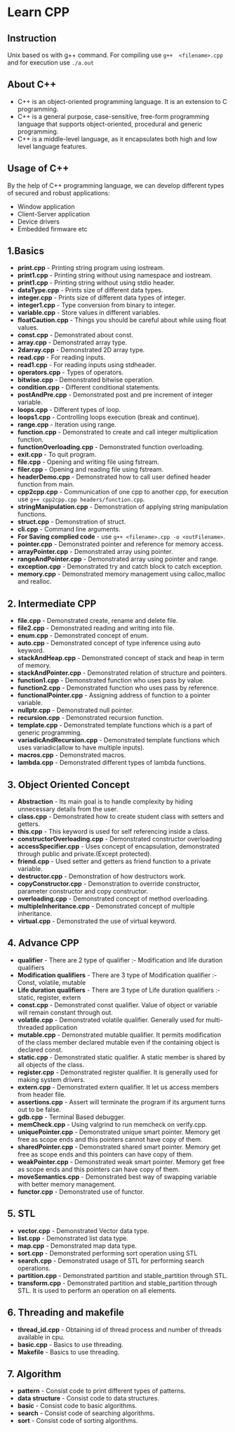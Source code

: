 # Learn CPP
## Instruction
Unix based os with g++ command.
For compiling use `g++  <filename>.cpp` and for execution use `./a.out`

## About C++
- C++ is an object-oriented programming language. It is an extension to C programming.
- C++ is a general purpose, case-sensitive, free-form programming language that supports object-oriented, procedural and generic programming.
- C++ is a middle-level language, as it encapsulates both high and low level language features.

## Usage of C++

By the help of C++ programming language, we can develop different types of secured and robust applications:

-   Window application
-   Client-Server application
-   Device drivers
-   Embedded firmware etc

## 1.Basics
- **print.cpp** - Printing string program using iostream.
- **print1.cpp** - Printing string without using namespace and iostream.
- **print1.cpp** - Printing string without using stdio header.
- **dataType.cpp** - Prints size of different data types.
- **integer.cpp** - Prints size of different data types of integer.
- **integer1.cpp** - Type conversion from binary to integer.
- **variable.cpp** - Store values in different variables.
- **floatCaution.cpp** - Things you should be careful about while using float values.
- **const.cpp** - Demonstrated about const.
- **array.cpp** - Demonstrated array type.
- **2darray.cpp** - Demonstrated 2D array type.
- **read.cpp** - For reading inputs. 
- **read1.cpp** - For reading inputs using stdheader.
- **operators.cpp** - Types of operators.
- **bitwise.cpp** - Demonstrated bitwise operation.
- **condition.cpp** - Different conditional statements.
- **postAndPre.cpp** - Demonstrated post and pre increment of integer variable.
- **loops.cpp** - Different types of loop.
- **loops1.cpp** - Controlling loops execution (break and continue).
- **range.cpp** - Iteration using range.
- **function.cpp** - Demonstrated to create and call integer multiplication function.
- **functionOverloading.cpp** - Demonstrated function overloading.
- **exit.cpp** - To quit program.
- **file.cpp** -  Opening and writing file using fstream.
- **filer.cpp** -  Opening and reading file using fstream.
- **headerDemo.cpp** - Demonstrated how to call user defined header function from main.
- **cpp2cpp.cpp** - Communication of one cpp to another cpp, for execution use `g++ cpp2cpp.cpp headers/function.cpp`.
- **stringManipulation.cpp** - Demonstration of applying string manipulation functions.
- **struct.cpp** - Demonstration of  struct.
- **cli.cpp** - Command line arguments.
- **For Saving complied code** -  use `g++ <filename>.cpp -o <outFilename>`.
- **pointer.cpp** - Demonstrated pointer and reference for memory access.
- **arrayPointer.cpp** - Demonstrated array using pointer.
- **rangeAndPointer.cpp** - Demonstrated array using pointer and range.
- **exception.cpp** - Demonstrated try and catch block to catch exception.
- **memory.cpp** - Demonstrated memory management using calloc,malloc and realloc.


 ## 2. Intermediate CPP
- **file.cpp** -  Demonstrated create, rename and delete file.
- **file2.cpp** - Demonstrated reading and writing into file.
- **enum.cpp** -  Demonstrated concept of enum.
- **auto.cpp** -  Demonstrated concept of type inference using auto keyword.
- **stackAndHeap.cpp** - Demonstrated concept of stack and heap in term of memory.
- **stackAndPointer.cpp** - Demonstrated relation of structure and pointers.
- **function1.cpp** - Demonstrated function who uses pass by value.
- **function2.cpp** - Demonstrated function who uses pass by reference.
- **functionalPointer.cpp** - Assigning address of function to a pointer variable.
- **nullptr.cpp** - Demonstrated null pointer.
- **recursion.cpp** - Demonstrated recursion function.
- **template.cpp** - Demonstrated template functions which is a part of generic programming.
- **variadicAndRecursion.cpp** - Demonstrated template functions which uses variadic(allow to have multiple inputs).
- **macros.cpp** - Demonstrated macros.
- **lambda.cpp** - Demonstrated different types of lambda functions.



 ## 3. Object Oriented Concept
- **Abstraction** - Its main goal is to handle complexity by hiding unnecessary details from the user.
- **class.cpp** - Demonstrated how to create student class  with setters and getters.
- **this.cpp** - This keyword is used for self referencing inside a class.
- **constructorOverloading.cpp** - Demonstrated constructor overloading
- **accessSpecifier.cpp** - Uses concept of encapsulation, demonstrated through public and private.(Except protected).
- **friend.cpp** - Used setter and getters as friend function to a private variable.
- **destructor.cpp** - Demonstration of how destructors work.
- **copyConstructor.cpp** - Demonstration to override constructor, parameter constructor and copy constructor. 
- **overloading.cpp** - Demonstrated concept of method overloading.
- **multipleInheritance.cpp** - Demonstrated concept of multiple inheritance.
- **virtual.cpp** - Demonstrated the use of virtual keyword.




 ## 4. Advance CPP
- **qualifier** - There are 2 type of qualifier :- Modification and life duration qualifiers 
- **Modification qualifiers** - There are 3 type of Modification qualifier :- Const, volatile, mutable
- **Life duration qualifiers** - There are 3 type of Life duration qualifiers :- static, register, extern
- **const.cpp** - Demonstrated const qualifier. Value of object or variable will remain constant through out. 
- **volatile.cpp** - Demonstrated volatile qualifier. Generally used for multi-threaded application
- **mutable.cpp** - Demonstrated mutable qualifier. It permits modification of the class member declared mutable even if the containing object is declared const.
- **static.cpp** - Demonstrated static qualifier. A static member is shared by all objects of the class.
- **register.cpp** - Demonstrated register qualifier. It is generally used for making system drivers.
- **extern.cpp** - Demonstrated extern qualifier. It let us access members from header file.
- **assertions.cpp** - Assert will terminate the program if its argument turns out to be false.
- **gdb.cpp** - Terminal Based debugger.
- **memCheck.cpp** - Using valgrind to run memcheck on verify.cpp.
- **uniquePointer.cpp** -  Demonstrated unique smart pointer. Memory get free as scope ends and this pointers cannot have copy of them.
- **sharedPointer.cpp** -  Demonstrated shared smart pointer. Memory get free as scope ends and this pointers can have copy of them.
- **weakPointer.cpp** -  Demonstrated weak smart pointer. Memory get free as scope ends and this pointers can have copy of them.
- **moveSemantics.cpp** -  Demonstrated best way of swapping variable with better memory management.
- **functor.cpp** -  Demonstrated use of functor.

 ## 5. STL
- **vector.cpp** - Demonstrated Vector data type.
- **list.cpp** - Demonstrated list data type.
- **map.cpp** - Demonstrated map data type.
- **sort.cpp** - Demonstrated performing sort operation using STL
- **search.cpp** - Demonstrated usage of STL for performing search operations.
- **partition.cpp** - Demonstrated partition and stable_partition through STL.
- **transform.cpp** - Demonstrated partition and stable_partition through STL. It is used to perform an operation on all elements.



 ## 6. Threading and makefile
 - **thread_id.cpp** - Obtaining id of thread process and number of threads available in cpu.
 - **basic.cpp** - Basics to use threading.
 - **Makefile** - Basics to use threading.

## 7. Algorithm
- **pattern** - Consist code to print different types of patterns.
- **data structure** - Consist code to data structures.
- **basic** - Consist code to basic algorithms.
- **search** - Consist code of searching algorithms.
- **sort** - Consist code of sorting algorithms.


